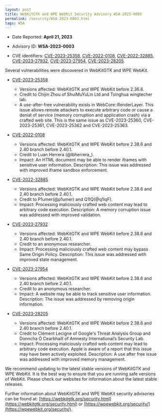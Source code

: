 ```yaml
---
layout: post
title: WebKitGTK and WPE WebKit Security Advisory WSA-2023-0003
permalink: /security/WSA-2023-0003.html
tags: WSA
---
```


* Date Reported: **April 21, 2023**

* Advisory ID: **WSA-2023-0003**

* CVE identifiers: [CVE-2023-25358](#CVE-2023-25358), [CVE-2022-0108](#CVE-2022-0108),
  [CVE-2022-32885](#CVE-2022-32885), [CVE-2023-27932](#CVE-2023-27932),
  [CVE-2023-27954](#CVE-2023-27954), [CVE-2023-28205](#CVE-2023-28205).


Several vulnerabilities were discovered in WebKitGTK and WPE WebKit.

* <a name="CVE-2023-25358" href="https://cve.mitre.org/cgi-bin/cvename.cgi?name=CVE-2023-25358">CVE-2023-25358</a>
  * Versions affected: WebKitGTK and WPE WebKit before 2.36.8.
  * Credit to Chijin Zhou of ShuiMuYuLin Ltd and Tsinghua wingtecher
    lab.
  * A use-after-free vulnerability exists in WebCore::RenderLayer. This
    issue allows remote attackers to execute arbitrary code or cause a
    denial of service (memory corruption and application crash) via a
    crafted web site. This is the same issue as CVE-2023-25360,
    CVE-2023-25361, CVE-2023-25362 and CVE-2023-25363.

* <a name="CVE-2022-0108" href="https://cve.mitre.org/cgi-bin/cvename.cgi?name=CVE-2022-0108">CVE-2022-0108</a>
  * Versions affected: WebKitGTK and WPE WebKit before 2.38.6 and 2.40
    branch before 2.40.1.
  * Credit to Luan Herrera (@lbherrera_).
  * Impact: An HTML document may be able to render iframes with
    sensitive user information. Description: This issue was addressed
    with improved iframe sandbox enforcement.

* <a name="CVE-2022-32885" href="https://cve.mitre.org/cgi-bin/cvename.cgi?name=CVE-2022-32885">CVE-2022-32885</a>
  * Versions affected: WebKitGTK and WPE WebKit before 2.38.6 and 2.40
    branch before 2.40.1.
  * Credit to P1umer(@p1umer) and Q1IQ(@q1iqF).
  * Impact: Processing maliciously crafted web content may lead to
    arbitrary code execution. Description: A memory corruption issue was
    addressed with improved validation.

* <a name="CVE-2023-27932" href="https://cve.mitre.org/cgi-bin/cvename.cgi?name=CVE-2023-27932">CVE-2023-27932</a>
  * Versions affected: WebKitGTK and WPE WebKit before 2.38.6 and 2.40
    branch before 2.40.1.
  * Credit to an anonymous researcher.
  * Impact: Processing maliciously crafted web content may bypass Same
    Origin Policy. Description: This issue was addressed with improved
    state management.

* <a name="CVE-2023-27954" href="https://cve.mitre.org/cgi-bin/cvename.cgi?name=CVE-2023-27954">CVE-2023-27954</a>
  * Versions affected: WebKitGTK and WPE WebKit before 2.38.6 and 2.40
    branch before 2.40.1.
  * Credit to an anonymous researcher.
  * Impact: A website may be able to track sensitive user information.
    Description: The issue was addressed by removing origin information.

* <a name="CVE-2023-28205" href="https://cve.mitre.org/cgi-bin/cvename.cgi?name=CVE-2023-28205">CVE-2023-28205</a>
  * Versions affected: WebKitGTK and WPE WebKit before 2.38.6 and 2.40
    branch before 2.40.1.
  * Credit to Clément Lecigne of Google's Threat Analysis Group and
    Donncha Ó Cearbhaill of Amnesty International’s Security Lab.
  * Impact: Processing maliciously crafted web content may lead to
    arbitrary code execution. Apple is aware of a report that this issue
    may have been actively exploited. Description: A use after free
    issue was addressed with improved memory management.


We recommend updating to the latest stable versions of WebKitGTK and WPE
WebKit. It is the best way to ensure that you are running safe versions
of WebKit. Please check our websites for information about the latest
stable releases.

Further information about WebKitGTK and WPE WebKit security advisories can be found at: 
[https://webkitgtk.org/security.html](https://webkitgtk.org/security.html) or [https://wpewebkit.org/security/](https://wpewebkit.org/security/).
